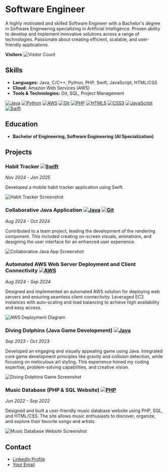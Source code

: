# Software Engineer

A highly motivated and skilled Software Engineer with a Bachelor's degree in Software Engineering specializing in Artificial Intelligence. Proven ability to develop and implement innovative solutions across a range of technologies. Passionate about creating efficient, scalable, and user-friendly applications.

**Visitors** ![Visitor Count](https://profile-counter.glitch.me/amaklakovv/count.svg)

## Skills

*   **Languages:** Java, C/C++, Python, PHP, Swift, JavaScript, HTML/CSS
*   **Cloud:** Amazon Web Services (AWS)
*   **Tools & Technologies:** Git, SQL, Project Management

[![Java](https://img.shields.io/badge/Java-ED8B00?style=for-the-badge&logo=java&logoColor=white)](https://www.java.com)
[![Python](https://img.shields.io/badge/Python-FFD43B?style=for-the-badge&logo=python&logoColor=blue)](https://www.python.org)
[![AWS](https://img.shields.io/badge/Amazon_AWS-232F3E?style=for-the-badge&logo=amazon-aws&logoColor=white)](https://aws.amazon.com)
[![Git](https://img.shields.io/badge/Git-F05032?style=for-the-badge&logo=git&logoColor=white)](https://git-scm.com/)
[![PHP](https://img.shields.io/badge/PHP-777BB4?style=for-the-badge&logo=php&logoColor=white)](https://www.php.net)
[![HTML5](https://img.shields.io/badge/HTML5-E34F26?style=for-the-badge&logo=html5&logoColor=white)](https://www.w3schools.com/html/)
[![CSS3](https://img.shields.io/badge/CSS3-1572B6?style=for-the-badge&logo=css3&logoColor=white)](https://www.w3schools.com/css/)
[![JavaScript](https://img.shields.io/badge/JavaScript-F7DF1E?style=for-the-badge&logo=javascript&logoColor=black)](https://www.javascript.com/)
[![Swift](https://img.shields.io/badge/Swift-F05138?style=for-the-badge&logo=swift&logoColor=white)](https://developer.apple.com/swift/)

## Education

*   **Bachelor of Engineering, Software Engineering (AI Specialization)**

## Projects

### Habit Tracker [![Swift](https://img.shields.io/badge/Swift-F05138?style=for-the-badge&logo=swift&logoColor=white)](https://developer.apple.com/swift/)
*Nov 2024 - Jan 2025*

Developed a mobile habit tracker application using Swift.  

![Habit Tracker Screenshot](path/to/habit-tracker-screenshot.png)

### Collaborative Java Application [![Java](https://img.shields.io/badge/Java-ED8B00?style=for-the-badge&logo=java&logoColor=white)](https://www.java.com) [![Git](https://img.shields.io/badge/Git-F05032?style=for-the-badge&logo=git&logoColor=white)](https://git-scm.com/)
*Aug 2024 - Oct 2024*

Contributed to a team project, leading the development of the rendering component. This included creating on-screen visuals, animations, and designing the user interface for an enhanced user experience.

![Collaborative Java App Screenshot](path/to/java-app-screenshot.png)

### Automated AWS Web Server Deployment and Client Connectivity [![AWS](https://img.shields.io/badge/Amazon_AWS-232F3E?style=for-the-badge&logo=amazon-aws&logoColor=white)](https://aws.amazon.com)
*Aug 2024 - Sep 2024*

Designed and implemented an automated AWS solution for deploying web servers and ensuring seamless client connectivity.  Leveraged EC2 instances with auto-scaling and load balancing to achieve high availability and easy access.

![AWS Deployment Diagram](path/to/aws-deployment-diagram.png)

### Diving Dolphins (Java Game Development) [![Java](https://img.shields.io/badge/Java-ED8B00?style=for-the-badge&logo=java&logoColor=white)](https://www.java.com)
*Sep 2023 - Oct 2023*

Developed an engaging and visually appealing game using Java. Integrated core game development principles like gravity and collision detection, while focusing on meticulous art styling. This experience honed my coding expertise, problem-solving capabilities, and creative vision.

![Diving Dolphins Game Screenshot](path/to/diving-dolphins-screenshot.png)

### Music Database (PHP & SQL Website) [![PHP](https://img.shields.io/badge/PHP-777BB4?style=for-the-badge&logo=php&logoColor=white)](https://www.php.net)
*Jun 2022 - Sep 2022*

Designed and built a user-friendly music database website using PHP, SQL, and HTML/CSS. The site allows music enthusiasts to discover, organize, and explore their favorite songs and artists.

![Music Database Website Screenshot](path/to/music-database-screenshot.png)

## Contact

*   [LinkedIn Profile](https://www.linkedin.com/in/andrewmaklakov/)
*   [Your Email](andy.maklakov@gmail,com)
